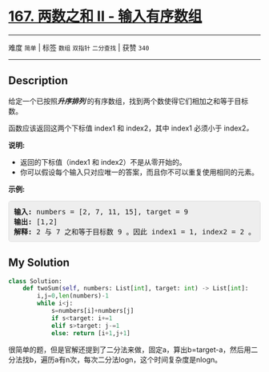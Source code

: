 # [167. 两数之和 II - 输入有序数组](https://leetcode-cn.com/problems/two-sum-ii-input-array-is-sorted/)

---

难度 `简单` | 标签 `数组` `双指针` `二分查找`  | 获赞 `340`

---

## Description

<style>
section pre{
    background-color: #eee;
    border: 1px solid #ddd;
    padding:10px;
    border-radius: 5px;
}
</style>
<section>
<p>给定一个已按照<strong><em>升序排列</em>&nbsp;</strong>的有序数组，找到两个数使得它们相加之和等于目标数。</p>
<p>函数应该返回这两个下标值<em> </em>index1 和 index2，其中 index1&nbsp;必须小于&nbsp;index2<em>。</em></p>
<p><strong>说明:</strong></p>
<ul>
	<li>返回的下标值（index1 和 index2）不是从零开始的。</li>
	<li>你可以假设每个输入只对应唯一的答案，而且你不可以重复使用相同的元素。</li>
</ul>
<p><strong>示例:</strong></p>
<pre><strong>输入:</strong> numbers = [2, 7, 11, 15], target = 9
<strong>输出:</strong> [1,2]
<strong>解释:</strong> 2 与 7 之和等于目标数 9 。因此 index1 = 1, index2 = 2 。</pre>
</section>

## My Solution

```python
class Solution:
    def twoSum(self, numbers: List[int], target: int) -> List[int]:
        i,j=0,len(numbers)-1
        while i<j:
            s=numbers[i]+numbers[j]
            if s<target: i+=1
            elif s>target: j-=1
            else: return [i+1,j+1]
```

很简单的题，但是官解还提到了二分法来做，固定a，算出b=target-a，然后用二分法找b，遍历a有n次，每次二分法logn，这个时间复杂度是nlogn。